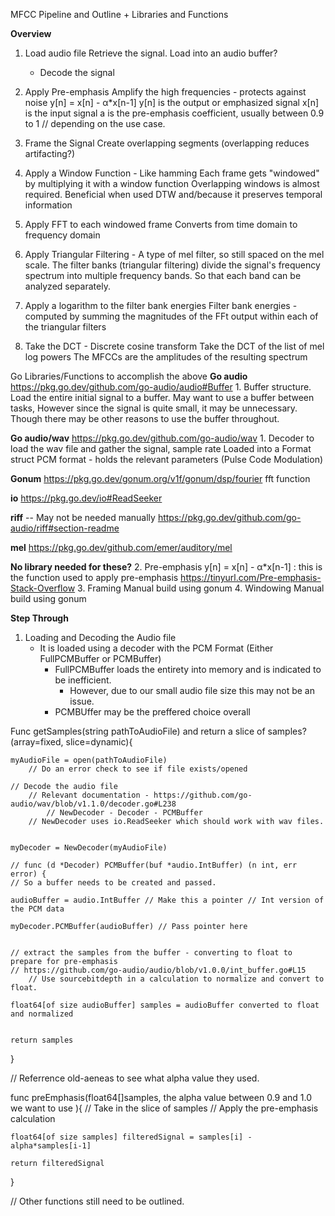 MFCC Pipeline and Outline + Libraries and Functions

__Overview__
1. Load audio file
    Retrieve the signal. Load into an audio buffer?
    - Decode the signal

2. Apply Pre-emphasis
    Amplify the high frequencies - protects against noise
	y[n] = x[n] - α*x[n-1]
		y[n] is the output or emphasized signal
		x[n] is the input signal
		a is the pre-emphasis coefficient, usually between 0.9 to 1
			// depending on the use case.
3. Frame the Signal
        Create overlapping segments (overlapping reduces artifacting?)
4. Apply a Window Function - Like hamming
        Each frame gets "windowed" by multiplying it with a window function
	    Overlapping windows is almost required. Beneficial when used DTW
	    and/because it preserves temporal information
5. Apply FFT to each windowed frame
        Converts from time domain to frequency domain
6. Apply Triangular Filtering - A type of mel filter, so still spaced on the mel scale.
        The filter banks (triangular filtering) divide the signal's frequency spectrum into multiple frequency bands.
        So that each band can be analyzed separately.
7. Apply a logarithm to the filter bank energies
        Filter bank energies - computed by summing the magnitudes of the FFt output within each of the triangular filters
8. Take the DCT - Discrete cosine transform
        Take the DCT of the list of mel log powers
        The MFCCs are the amplitudes of the resulting spectrum




Go Libraries/Functions to accomplish the above
__Go audio__
https://pkg.go.dev/github.com/go-audio/audio#Buffer
    1. Buffer structure. Load the entire initial signal to a buffer.
	May want to use a buffer between tasks, However since the signal
	is quite small, it may be unnecessary. Though there may be other
	reasons to use the buffer throughout.


__Go audio/wav__
https://pkg.go.dev/github.com/go-audio/wav
    1. Decoder to load the wav file and gather the signal, sample rate
            Loaded into a Format struct
            PCM format - holds the relevant parameters (Pulse Code Modulation)
	
__Gonum__
https://pkg.go.dev/gonum.org/v1f/gonum/dsp/fourier
        fft function

__io__
https://pkg.go.dev/io#ReadSeeker

__riff__ -- May not be needed manually
https://pkg.go.dev/github.com/go-audio/riff#section-readme

__mel__
https://pkg.go.dev/github.com/emer/auditory/mel


__No library needed for these?__
    2. Pre-emphasis
        y[n] = x[n] - α*x[n-1] : this is the function used to apply pre-emphasis
		https://tinyurl.com/Pre-emphasis-Stack-Overflow
	    3. Framing
		    Manual build using gonum
	    4. Windowing
		    Manual build using gonum


__Step Through__

1. Loading and Decoding the Audio file
    - It is loaded using a decoder with the PCM Format (Either FullPCMBuffer or PCMBuffer)
        - FullPCMBuffer loads the entirety into memory and is indicated to be inefficient.
            - However, due to our small audio file size this may not be an issue.
        - PCMBUffer may be the preffered choice overall

Func getSamples(string pathToAudioFile) and return a slice of samples? (array=fixed, slice=dynamic){  
    
    myAudioFile = open(pathToAudioFile)
        // Do an error check to see if file exists/opened
        
    // Decode the audio file
        // Relevant documentation - https://github.com/go-audio/wav/blob/v1.1.0/decoder.go#L238
            // NewDecoder - Decoder - PCMBuffer
        // NewDecoder uses io.ReadSeeker which should work with wav files.


    myDecoder = NewDecoder(myAudioFile)

    // func (d *Decoder) PCMBuffer(buf *audio.IntBuffer) (n int, err error) {
    // So a buffer needs to be created and passed.

    audioBuffer = audio.IntBuffer // Make this a pointer // Int version of the PCM data

    myDecoder.PCMBuffer(audioBuffer) // Pass pointer here


    // extract the samples from the buffer - converting to float to prepare for pre-emphasis
    // https://github.com/go-audio/audio/blob/v1.0.0/int_buffer.go#L15
        // Use sourcebitdepth in a calculation to normalize and convert to float.

    float64[of size audioBuffer] samples = audioBuffer converted to float and normalized


    return samples

}

// Referrence old-aeneas to see what alpha value they used.

func preEmphasis(float64[]samples, the alpha value between 0.9 and 1.0 we want to use ){
    // Take in the slice of samples
    // Apply the pre-emphasis calculation

    float64[of size samples] filteredSignal = samples[i] - alpha*samples[i-1]

    return filteredSignal
}

// Other functions still need to be outlined.
